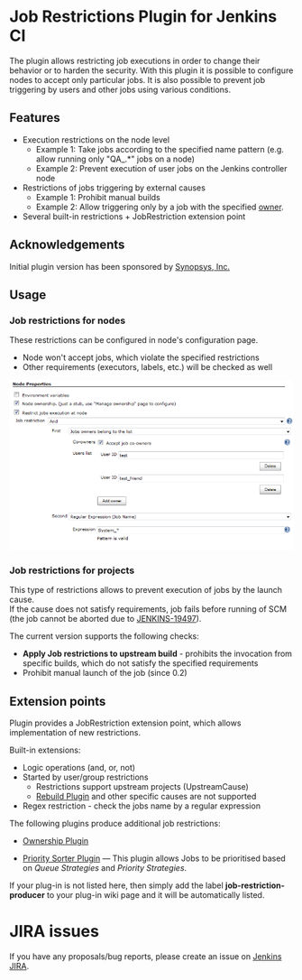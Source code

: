 Job Restrictions Plugin for Jenkins CI
=======================

The plugin allows restricting job executions in order to change their
behavior or to harden the security. With this plugin it is possible to
configure nodes to accept only particular jobs. It is also possible to
prevent job triggering by users and other jobs using various conditions.

## Features

-   Execution restrictions on the node level
    -   Example 1: Take jobs according to the specified name pattern
        (e.g. allow running only "QA\_.\*" jobs on a node)
    -   Example 2: Prevent execution of user jobs on the Jenkins controller
        node
-   Restrictions of jobs triggering by external causes
    -   Example 1: Prohibit manual builds
    -   Example 2: Allow triggering only by a job with the
        specified [owner](http://plugins.jenkins.io/ownership).
-   Several built-in restrictions + JobRestriction extension point

## Acknowledgements

Initial plugin version has been sponsored by [Synopsys, Inc.](http://www.synopsys.com/)

## Usage

### Job restrictions for nodes

These restrictions can be configured in node's configuration page.

-   Node won't accept jobs, which violate the specified restrictions
-   Other requirements (executors, labels, etc.) will be checked as well

![](docs/images/Jenkins_JobRestrictions_NodeRestriction.png)

### Job restrictions for projects

This type of restrictions allows to prevent execution of jobs by the
launch cause.  
If the cause does not satisfy requirements, job fails before running of
SCM (the job cannot be aborted due to
[JENKINS-19497](https://issues.jenkins-ci.org/browse/JENKINS-19497)).

The current version supports the following checks:

-   **Apply Job restrictions to upstream build** - prohibits the
    invocation from specific builds, which do not satisfy the specified
    requirements
-   Prohibit manual launch of the job (since 0.2)

## Extension points

Plugin provides a JobRestriction extension point, which allows
implementation of new restrictions.

Built-in extensions:

-   Logic operations (and, or, not)
-   Started by user/group restrictions
    -   Restrictions support upstream projects (UpstreamCause)
    -   [Rebuild
        Plugin](https://wiki.jenkins.io/display/JENKINS/Rebuild+Plugin)
        and other specific causes are not supported
-   Regex restriction - check the jobs name by a regular expression

The following plugins produce additional job restrictions:

-  [Ownership Plugin](http://plugins.jenkins.io/ownership)

-  [Priority Sorter Plugin](https://plugins.jenkins.io/PrioritySorter/)
    — This plugin allows Jobs to be prioritised based on *Queue
    Strategies* and *Priority Strategies*.

If your plug-in is not listed here, then simply add the label
**job-restriction-producer** to your plug-in wiki page and it will be
automatically listed.

# JIRA issues

If you have any proposals/bug reports, please create an issue on [Jenkins
JIRA][1].

[1]: https://issues.jenkins-ci.org/secure/Dashboard.jspa
